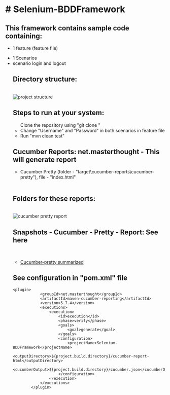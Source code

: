 <h1># Selenium-BDDFramework</h1>

<h2>This framework contains sample code containing:</h2>
	<ul><li>1 feature (feature file)</li></ul>
	<ul><li>1 Scenarios</li>
	<li>scenario login and logout</li>
	 
<h2>Directory structure:</h2>
<br>
<img src="https://github.com/avikrish-ak/Selenium-BDDFramework/blob/main/src/test/resources/Images/ProjectStructure.PNG" title = "project structure"/>

<br>

<h2>Steps to run at your system:</h2>
	<ul
	<li>Clone the repository using "git clone <repository url>"</li>
	<li>Change "Username" and "Password" in both scenarios in feature file</li>
	<li>Run "mvn clean test"</li>
	</ul>
	
<h2>Cucumber Reports: net.masterthought - This will generate report</h2>
	<ul>
	<li>Cucumber Pretty (folder - "target\cucumber-reports\cucumber-pretty"), file - "index.html"</li>
	</ul>
	<br>
<h2>Folders for these reports:</h2>
<br>
<img src = "https://github.com/avikrish-ak/Selenium-BDDFramework/blob/main/src/test/resources/Images/CucumberIndex.PNG" title = "cucumber pretty report"/>
<br>

<h2>Snapshots - Cucumber - Pretty - Report: See here </h2>
<br>
<ul>
<li><a href = "https://github.com/avikrish-ak/Selenium-BDDFramework/blob/main/src/test/resources/Images/CucumberReport.PNG" title = "cucumber pretty">Cucumber-pretty summarized</a></li>
</ul>
	
<h2>See configuration in "pom.xml" file</h2>

	<plugin>
				<groupId>net.masterthought</groupId>
				<artifactId>maven-cucumber-reporting</artifactId>
				<version>5.7.4</version>
				<executions>
					<execution>
						<id>execution</id>
						<phase>verify</phase>
						<goals>
							<goal>generate</goal>
						</goals>
						<configuration>
							<projectName>Selenium-BDDFramework</projectName>
							<outputDirectory>${project.build.directory}/cucumber-report-html</outputDirectory>
							<cucumberOutput>${project.build.directory}/cucumber.json</cucumberOutput>
						</configuration>
					</execution>
				</executions>
			</plugin>
